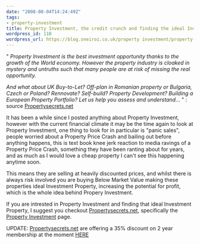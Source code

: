 ```yaml
---
date: "2008-08-04T14:24:49Z"
tags:
- property-investment
title: Property Investment, the credit crunch and finding the ideal Investment Property
wordpress_id: 110
wordpress_url: https://blog.oneiroi.co.uk/property investment/property-investment-the-credit-crunch-and-finding-the-ideal-investment-property
---
```

" <i>
Property Investment is the best investment opportunity thanks to the growth of the World economy.
However the property industry is cloaked in mystery and untruths such that many people are at risk of missing the real opportunity.

And what about UK Buy-to-Let? Off-plan in Romanian property or Bulgaria, Czech or Poland? Rennovate? Self-build? Property Development? Building a European Property Portfolio? Let us help you assess and understand... </i>" : source <a href="https://www.propertysecrets.net">Propertysecrets.net</a>

It has been a while since I posted anything about Property Investment, however with the current financial climate it may be the time again to look at Property Investment, one thing to look for in particular is "panic sales", people worried about a Property Price Crash and bailing out before anything happens, this is text book knee jerk reaction to media ravings of a Property Price Crash, something they have been ranting about for years, and as much as I would love a cheap property I can't see this happening anytime soon.

This means they are selling at heavily discounted prices, and whilst there is always risk involved you are buying Below Market Value making these properties ideal Investment Property, increasing the potential for profit, which is the whole idea behind Propery Investment.

If you are intrested in Property Investment and finding that ideal Investment Property, I suggest you checkout <a href="https://www.propertysecrets.net/">Propertysecrets.net</a>, specifically the <a href="https://www.propertysecrets.net/tag_browser/property_investment.html">Property Investment</a> page.

UPDATE: <a href="https://www.Propertysecrets.net">Propertysecrets.net</a> are offering a 35% discount on 2 year membership at the moment <a href="https://www.propertysecrets.net/0979/sales_form.html">HERE</a>
